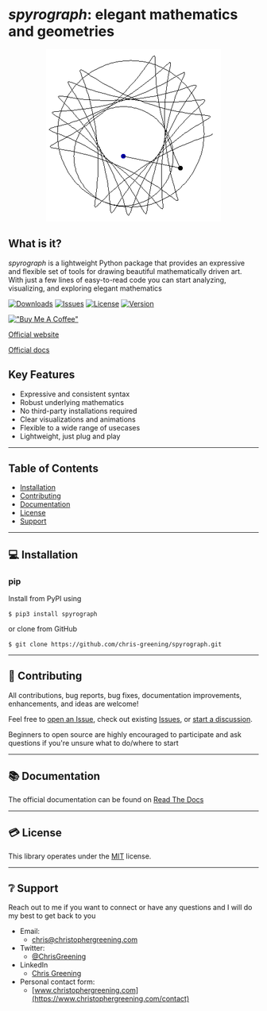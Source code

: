 # _spyrograph_: elegant mathematics and geometries

<p align="center">
  <img src="media/sample_drawing.gif" alt="Sample hypotrochoid drawing showing a circle rolling around the interior of another circle drawing a geometric shape">
</p>

## What is it?
_spyrograph_ is a lightweight Python package that provides an expressive and flexible set of tools for drawing beautiful mathematically driven art. With just a few lines of easy-to-read code you can start analyzing, visualizing, and exploring elegant mathematics 

[![Downloads](https://static.pepy.tech/personalized-badge/spyrograph?period=total&units=international_system&left_color=grey&right_color=green&left_text=Downloads)](https://pepy.tech/project/spyrograph)
[![Issues](https://img.shields.io/github/issues/chris-greening/spyrograph)](https://github.com/chris-greening/spyrograph/issues)
[![License](https://img.shields.io/github/license/chris-greening/spyrograph)](LICENSE)
[![Version](https://img.shields.io/pypi/v/spyrograph?color=brightgreen)](https://pypi.org/project/spyrograph/)

[!["Buy Me A Coffee"](https://www.buymeacoffee.com/assets/img/custom_images/orange_img.png)](https://www.buymeacoffee.com/chrisgreening)

[Official website](https://chris-greening.github.io/spyrograph/)

[Official docs](https://spyrograph.readthedocs.io/en/latest/)

## Key Features
- Expressive and consistent syntax 
- Robust underlying mathematics
- No third-party installations required
- Clear visualizations and animations
- Flexible to a wide range of usecases
- Lightweight, just plug and play

---

## Table of Contents
* [Installation](#installation)
* [Contributing](#contributing)
* [Documentation](#documentation)
* [License](#license)
* [Support](#support)

---

## :computer: Installation <a name="installation"></a>

### pip
Install from PyPI using
```shell
$ pip3 install spyrograph
```

or clone from GitHub 
```shell
$ git clone https://github.com/chris-greening/spyrograph.git
```

---

## :pray: Contributing <a name="contributing"></a>
All contributions, bug reports, bug fixes, documentation improvements, enhancements, and ideas are welcome!

Feel free to [open an Issue](https://github.com/chris-greening/spyrograph/issues/new/choose), check out existing [Issues](https://github.com/chris-greening/spyrograph/issues), or [start a discussion](https://github.com/chris-greening/spyrograph/discussions). 

Beginners to open source are highly encouraged to participate and ask questions if you're unsure what to do/where to start

---

## :books: Documentation <a name="documentation"></a>
The official documentation can be found on [Read The Docs](https://spyrograph.readthedocs.io/en/latest/index.html)

---

## :credit_card: License <a name="license"></a>
This library operates under the [MIT](LICENSE) license.

---

## :grey_question: Support <a name="support"></a>

Reach out to me if you want to connect or have any questions and I will do my best to get back to you
* Email:
  * chris@christophergreening.com
* Twitter:
  * [@ChrisGreening](https://twitter.com/ChrisGreening)
* LinkedIn
  * [Chris Greening](https://www.linkedin.com/in/chris-greening-646411139/)
* Personal contact form: 
  * [www.christophergreening.com](https://www.christophergreening.com/contact)
